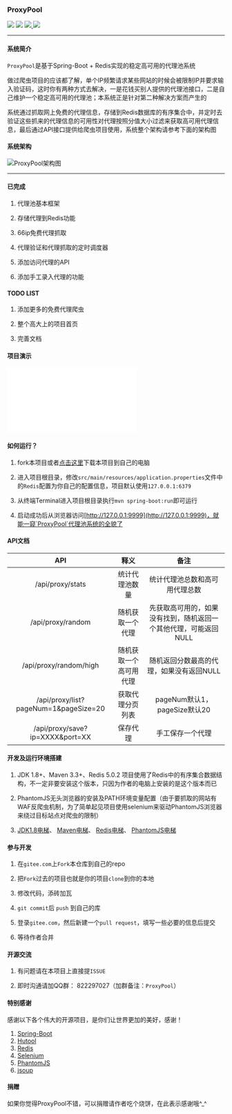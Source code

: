 ### ProxyPool

<p align="left">
    <a>
    	<img src="https://img.shields.io/badge/JDK-1.8+-brightgreen.svg" >
    	<img src="https://img.shields.io/badge/SpringBoot-2.x-green.svg" >
    </a>
	<a href="https://gitee.com/jsbd/ProxyPool/repository/archive/master.zip">
		<img src="https://img.shields.io/badge/version-1.0.0-green.svg" >
	</a>
	<a href="https://gitee.com/jsbd/ProxyPool/tree/master/LICENSE">
		<img src="http://img.shields.io/:license-MIT-blue.svg" >
	</a>
</p>


-------------------------------------------------------------------------------

#### 系统简介

`ProxyPool`是基于Spring-Boot + Redis实现的稳定高可用的代理池系统

做过爬虫项目的应该都了解，单个IP频繁请求某些网站的时候会被限制IP并要求输入验证码，这时你有两种方式去解决，一是花钱买别人提供的代理池接口，二是自己维护一个稳定高可用的代理池；本系统正是针对第二种解决方案而产生的

系统通过抓取网上免费的代理信息，存储到Redis数据库的有序集合中，并定时去验证这些抓来的代理信息的可用性对代理按照分值大小过滤来获取高可用代理信息，最后通过API接口提供给爬虫项目使用，系统整个架构请参考下面的架构图




#### 系统架构


![ProxyPool架构图](https://images.gitee.com/uploads/images/2018/1221/150025_a0626405_123708.png "ProxyPool.png")


-------------------------------------------------------------------------------


#### 已完成

1. 代理池基本框架

2. 存储代理到Redis功能

3. 66ip免费代理抓取

4. 代理验证和代理抓取的定时调度器

5. 添加访问代理的API

6. 添加手工录入代理的功能




#### TODO LIST

1. 添加更多的免费代理爬虫

2. 整个高大上的项目首页

3. 完善文档




#### 项目演示

<iframe src="//player.bilibili.com/player.html?aid=38972212&cid=68493013&page=1" scrolling="no" border="0" frameborder="no" framespacing="0" allowfullscreen="true"> </iframe>




#### 如何运行？

1. fork本项目或者[点击这里](https://gitee.com/jsbd/ProxyPool/repository/archive/master.zip)下载本项目到自己的电脑 

2. 进入项目根目录，修改`src/main/resources/application.properties`文件中的`Redis`配置为你自己的配置信息，项目默认使用`127.0.0.1:6379`

3. 从终端Terminal进入项目根目录执行`mvn spring-boot:run`即可运行

4. 启动成功后从浏览器访问[http://127.0.0.1:9999](http://127.0.0.1:9999)，就能一窥`ProxyPool`代理池系统的全貌了




#### API文档

| API | 释义 | 备注 |
| :------------: | :------------: | :------------: |
| /api/proxy/stats | 统计代理池数量  |  统计代理池总数和高可用代理总数  |
| /api/proxy/random |  随机获取一个代理  |  先获取高可用的，如果没有找到，随机返回一个其他代理，可能返回NULL  |
| /api/proxy/random/high |  随机获取一个高可用代理  |  随机返回分数最高的代理，如果没有返回NULL  |
| /api/proxy/list?pageNum=1&pageSize=20 |  获取代理分页列表  |  pageNum默认1，pageSize默认20  |
| /api/proxy/save?ip=XXXX&port=XX |  保存代理  |  手工保存一个代理  |





#### 开发及运行环境搭建

1. JDK 1.8+、Maven 3.3+、Redis 5.0.2 项目使用了Redis中的有序集合数据结构，不一定非要安装这个版本，只因为作者的电脑上安装的是这个版本而已

2. PhantomJS无头浏览器的安装及PATH环境变量配置（由于要抓取的网站有WAF反爬虫机制，为了简单起见项目使用selenium来驱动PhantomJS浏览器来绕过目标站点对爬虫的限制）

3. [JDK1.8电梯](https://www.oracle.com/technetwork/cn/java/javase/downloads/jdk8-downloads-2133151-zhs.html)、 [Maven电梯](http://maven.apache.org/download.cgi)、 [Redis电梯](https://redis.io/download)、 [PhantomJS电梯](http://phantomjs.org/download.html)




#### 参与开发

1. 在`gitee.com`上`Fork`本仓库到自己的repo

2. 把`Fork`过去的项目也就是你的项目`clone`到你的本地

3. 修改代码，添砖加瓦

4. `git commit`后 `push` 到自己的库

5. 登录`gitee.com`，然后新建一个`pull request`，填写一些必要的信息后提交

6. 等待作者合并
 



#### 开源交流

1. 有问题请在本项目上直接提`ISSUE`

2. 即时沟通请加QQ群： 822297027（加群备注：`ProxyPool`）




#### 特别感谢

感谢以下各个伟大的开源项目，是你们让世界更加的美好，感谢！

1. [Spring-Boot](https://spring.io/projects/spring-boot)
2. [Hutool](https://gitee.com/loolly/hutool)
3. [Redis](https://redis.io/)
4. [Selenium](https://github.com/SeleniumHQ/selenium)
5. [PhantomJS](http://phantomjs.org/api/)
6. [jsoup](https://jsoup.org/)




#### 捐赠

如果你觉得ProxyPool不错，可以捐赠请作者吃个烧饼，在此表示感谢哦^_^
